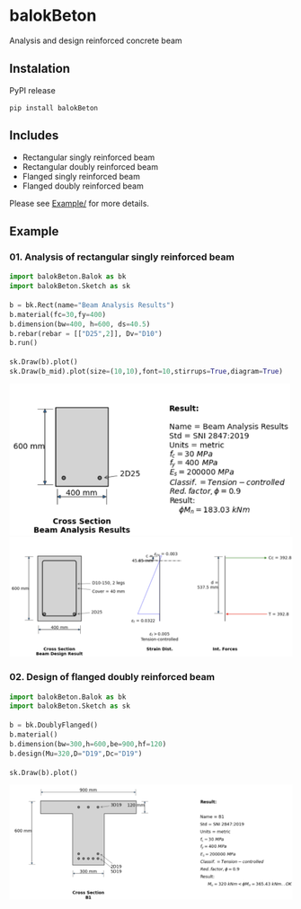 # balokBeton
Analysis and design reinforced concrete beam

## Instalation
PyPI release
```
pip install balokBeton
```

## Includes
* Rectangular singly reinforced beam
* Rectangular doubly reinforced beam
* Flanged singly reinforced beam
* Flanged doubly reinforced beam

Please see [Example/](https://github.com/agusdaud17/balokbeton/tree/main/Example) for more details.

## Example
### 01. Analysis of rectangular singly reinforced beam
```Python
import balokBeton.Balok as bk
import balokBeton.Sketch as sk

b = bk.Rect(name="Beam Analysis Results")
b.material(fc=30,fy=400)
b.dimension(bw=400, h=600, ds=40.5)
b.rebar(rebar = [["D25",2]], Dv="D10")
b.run()

sk.Draw(b).plot()
sk.Draw(b_mid).plot(size=(10,10),font=10,stirrups=True,diagram=True)
```
<img src="Example/analysis_rec_singly.png" width="500"/>
<img src="Example/diagram_rec_singly.png" width="800"/>

### 02. Design of flanged doubly reinforced beam
```Python
import balokBeton.Balok as bk
import balokBeton.Sketch as sk

b = bk.DoublyFlanged()
b.material()
b.dimension(bw=300,h=600,be=900,hf=120)
b.design(Mu=320,D="D19",Dc="D19")

sk.Draw(b).plot()
```
<img src="Example/design_doubly_flanged.png" width="800"/>

